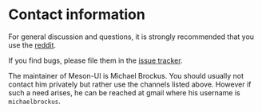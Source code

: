 # Contact information

For general discussion and questions, it is strongly recommended that
you use the [reddit](https://www.reddit.com/r/meson_ui/).

If you find bugs, please file them in the [issue
tracker](https://github.com/michaelbadcrumble/meson-ui/issues).

The maintainer of Meson-UI is Michael Brockus. You should usually not
contact him privately but rather use the channels listed
above. However if such a need arises, he can be reached at gmail where
his username is `michaelbrockus`.
